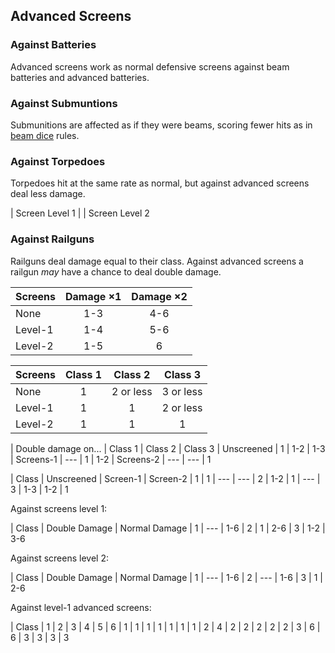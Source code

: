 Advanced Screens
----------------

### Against Batteries

Advanced screens work as normal defensive screens against beam batteries and advanced batteries.

### Against Submuntions

Submunitions are affected as if they were beams, scoring fewer hits as in [beam dice](BeamDice) rules.

### Against Torpedoes

Torpedoes hit at the same rate as normal, but against advanced screens deal less damage.

| Screen Level 1 | 
| Screen Level 2

### Against Railguns

Railguns deal damage equal to their class. Against advanced screens a railgun _may_ have a chance to deal double damage.

| Screens | Damage &times;1 | Damage &times;2
| ------- | :-------------: | :-------------:
| None    | 1-3             | 4-6
| Level-1 | 1-4             | 5-6
| Level-2 | 1-5             | 6

| Screens | Class 1 | Class 2   | Class 3
| ------- | :-----: | :-------: | :-----:
| None    | 1       | 2 or less | 3 or less
| Level-1 | 1       | 1         | 2 or less
| Level-2 | 1       | 1         | 1

| Double damage on... | Class 1 | Class 2 | Class 3
| Unscreened          | 1       | 1-2     | 1-3
| Screens-1           | ---     | 1       | 1-2
| Screens-2           | ---     | ---     | 1

| Class | Unscreened | Screen-1 | Screen-2
| 1     | 1          | ---      | ---
| 2     | 1-2        | 1        | ---
| 3     | 1-3        | 1-2      | 1

Against screens level 1:

| Class | Double Damage | Normal Damage
| 1     | ---           | 1-6
| 2     | 1             | 2-6
| 3     | 1-2           | 3-6

Against screens level 2:

| Class | Double Damage | Normal Damage
| 1     | ---           | 1-6
| 2     | ---           | 1-6
| 3     | 1             | 2-6

Against level-1 advanced screens:

| Class | 1 | 2 | 3 | 4 | 5 | 6
| 1     | 1 | 1 | 1 | 1 | 1 | 1
| 2     | 4 | 2 | 2 | 2 | 2 | 2
| 3     | 6 | 6 | 3 | 3 | 3 | 3
